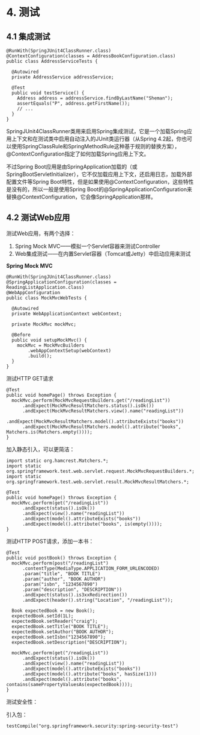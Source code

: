 # 4. 测试

## 4.1 集成测试

```
@RunWith(SpringJUnit4ClassRunner.class)
@ContextConfiguration(classes = AddressBookConfiguration.class)
public class AddressServiceTests {

  @Autowired
  private AddressService addressService;
  
  @Test
  public void testService() {
    Address address = addressService.findByLastName("Sheman");
    assertEquals("P", address.getFirstName());
    // ...
  }
}
```

SpringJUnit4ClassRunner类用来启用Spring集成测试，它是一个加载Spring应用上下文和在测试类中启用自动注入的JUnit类运行器（从Spring 4.2起，你也可以使用SpringClassRule和SpringMethodRule这种基于规则的替换方案），@ContextConfiguration指定了如何加载Spring应用上下文。

不过Spring Boot应用是由SpringApplication加载的（或SpringBootServletInitializer），它不仅加载应用上下文，还启用日志，加载外部配置文件等Spring Boot特性，但是如果使用@ContextConfiguration，这些特性是没有的，所以一般是使用Spring Boot的@SpringApplicationConfiguration来替换@ContextConfiguration，它会像SpringApplication那样。

## 4.2 测试Web应用

测试Web应用，有两个选择：

1. Spring Mock MVC——模拟一个Servlet容器来测试Controller
2. Web集成测试——在内置Servlet容器（Tomcat或Jetty）中启动应用来测试

**Spring Mock MVC**

```
@RunWith(SpringJUnit4ClassRunner.class)
@SpringApplicationConfiguration(classes = ReadingListApplication.class)
@WebAppConfiguration
public class MockMvcWebTests {
  
  @Autowired
  private WebApplicationContext webContext;
  
  private MockMvc mockMvc;
  
  @Before
  public void setupMockMvc() {
    mockMvc = MockMvcBuilders
        .webAppContextSetup(webContext)
        .build();
  }
}
```

测试HTTP GET请求

```
@Test
public void homePage() throws Exception {
  mockMvc.perform(MockMvcRequestBuilders.get("/readingList"))
      .andExpect(MockMvcResultMatchers.status().isOk())    
      .andExpect(MockMvcResultMatchers.view().name("readingList"))
      .andExpect(MockMvcResultMatchers.model().attributeExists("books"))
      .andExpect(MockMvcResultMatchers.model().attribute("books", Matchers.is(Matchers.empty())));
}
```

加入静态引入，可以更简洁：

```
import static org.hamcrest.Matchers.*;
import static org.springframework.test.web.servlet.request.MockMvcRequestBuilders.*;
import static org.springframework.test.web.servlet.result.MockMvcResultMatchers.*;

@Test
public void homePage() throws Exception {
  mockMvc.perform(get("/readingList"))
      .andExpect(status().isOk())
      .andExpect(view().name("readingList"))
      .andExpect(model().attributeExists("books"))
      .andExpect(model().attribute("books", is(empty())));
}
```

测试HTTP POST请求，添加一本书：

```
@Test
public void postBook() throws Exception {
  mockMvc.perform(post("/readingList")
      .contentType(MediaType.APPLICATION_FORM_URLENCODED)
      .param("title", "BOOK TITLE")
      .param("author", "BOOK AUTHOR")
      .param("isbn", "1234567890")
      .param("description", "DESCRIPTION"))
      .andExpect(status().is3xxRedirection())
      .andExpect(header().string("Location", "/readingList"));
  
  Book expectedBook = new Book();
  expectedBook.setId(1L);
  expectedBook.setReader("craig");
  expectedBook.setTitle("BOOK TITLE");
  expectedBook.setAuthor("BOOK AUTHOR");
  expectedBook.setIsbn("1234567890");
  expectedBook.setDescription("DESCRIPTION");
  
  mockMvc.perform(get("/readingList"))
      .andExpect(status().isOk())
      .andExpect(view().name("readingList"))
      .andExpect(model().attributeExists("books"))
      .andExpect(model().attribute("books", hasSize(1)))
      .andExpect(model().attribute("books", contains(samePropertyValuesAs(expectedBook))));
}
```

测试安全性：

引入包：

```
testCompile("org.springframework.security:spring-security-test")
```

